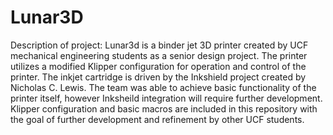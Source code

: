 # Lunar3D

Description of project:
Lunar3d is a binder jet 3D printer created by UCF mechanical engineering students as a senior design project. The printer utilizes a modified Klipper configuration for operation and control of the printer. The inkjet cartridge is driven by the Inkshield project created by Nicholas C. Lewis. The team was able to achieve basic functionality of the printer itself, however Inksheild integration will require further development. Klipper configuration and basic macros are included in this repository with the goal of further development and refinement by other UCF students. 
